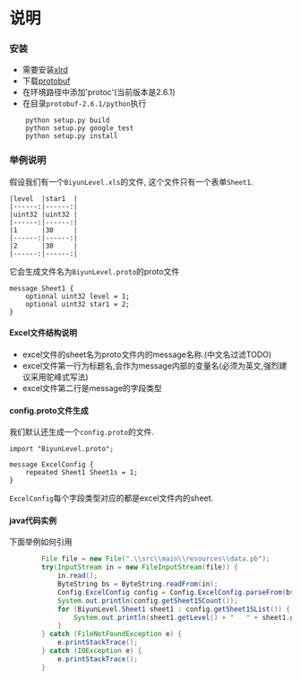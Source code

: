 # 说明

### 安装
* 需要安装[xlrd](https://pypi.python.org/pypi/xlrd)
* 下载[protobuf](https://developers.google.com/protocol-buffers/docs/downloads?hl=zh-cn)
* 在环境路径中添加'protoc'(当前版本是2.6.1)
* 在目录`protobuf-2.6.1/python`执行
```
	python setup.py build
	python setup.py google_test
	python setup.py install
```
	
### 举例说明
假设我们有一个`BiyunLevel.xls`的文件, 这个文件只有一个表单`Sheet1`. 
```
|level	|star1	|
|------:|------:|
|uint32	|uint32	|
|------:|------:|
|1		|30		|
|------:|------:|
|2		|30		|
|------:|------:|
```
它会生成文件名为`BiyunLevel.proto`的proto文件
```
message Sheet1 { 
    optional uint32 level = 1;
    optional uint32 star1 = 2;
}
```

#### Excel文件结构说明
* excel文件的sheet名为proto文件内的message名称.(中文名过滤TODO)
* excel文件第一行为标题名,会作为message内部的变量名(必须为英文,强烈建议采用驼峰式写法)
* excel文件第二行是message的字段类型

#### config.proto文件生成
我们默认还生成一个`config.proto`的文件.
```
import "BiyunLevel.proto";

message ExcelConfig { 
    repeated Sheet1 Sheet1s = 1;
}
```
`ExcelConfig`每个字段类型对应的都是excel文件内的sheet.

#### java代码实例
下面举例如何引用
```java
		File file = new File(".\\src\\main\\resources\\data.pb");
        try(InputStream in = new FileInputStream(file)) {
            in.read();
            ByteString bs = ByteString.readFrom(in);
            Config.ExcelConfig config = Config.ExcelConfig.parseFrom(bs);
            System.out.println(config.getSheet1SCount());
            for (BiyunLevel.Sheet1 sheet1 : config.getSheet1SList()) {
                System.out.println(sheet1.getLevel() + "   " + sheet1.getStar1());
            }
        } catch (FileNotFoundException e) {
            e.printStackTrace();
        } catch (IOException e) {
            e.printStackTrace();
        }
```